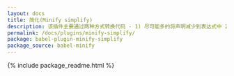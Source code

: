 ```yaml
---
layout: docs
title: 简化(Minify simplify)
description: 该插件主要通过两种方式转换代码 - 1) 尽可能多的将声明减少到表达式中 2) 使表达式尽可能一致，以获得更好的可压缩性
permalink: /docs/plugins/minify-simplify/
package: babel-plugin-minify-simplify
package_source: babel-minify
---
```


{% include package_readme.html %}
